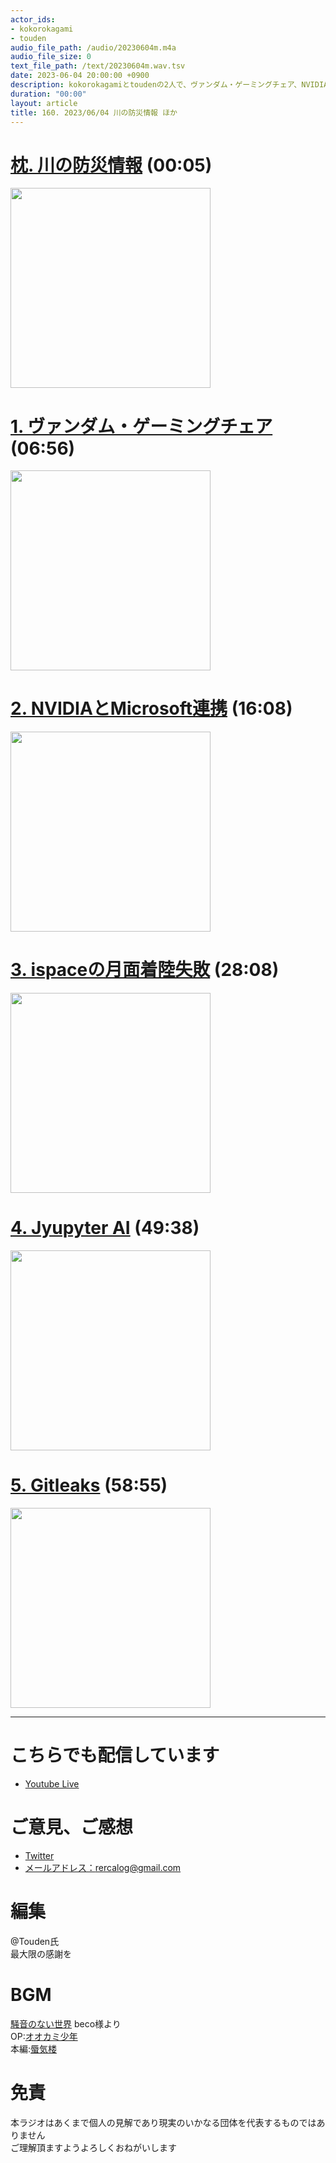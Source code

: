 ```yaml
---
actor_ids:
- kokorokagami
- touden
audio_file_path: /audio/20230604m.m4a
audio_file_size: 0
text_file_path: /text/20230604m.wav.tsv
date: 2023-06-04 20:00:00 +0900
description: kokorokagamiとtoudenの2人で、ヴァンダム・ゲーミングチェア、NVIDIAとMicrosoft連携 など について話しました。
duration: "00:00"
layout: article
title: 160. 2023/06/04 川の防災情報 ほか
---
```


# [枕. 川の防災情報](https://www.river.go.jp/kawabou/pc/ov?zm=6&fld=0&clat=35.687088&clon=138.45645728125004&mapType=0&viewGrpStg=0&viewRd=1&viewRW=1&viewRiver=1&viewPoint=1) (00:05)

[<img src="https://www.river.go.jp/img/search_info/search_info_map.png" width="320dp">](https://www.river.go.jp/kawabou/pc/ov?zm=6&fld=0&clat=35.687088&clon=138.45645728125004&mapType=0&viewGrpStg=0&viewRd=1&viewRW=1&viewRiver=1&viewPoint=1)

# [1. ヴァンダム・ゲーミングチェア](https://jpgaming.hermanmiller.com/collections/menu/products/vantum-gaming-chair-obsidian-black) (06:56)

[<img src="https://jpgaming.hermanmiller.com/cdn/shop/products/Herman_Miller-Vantum-Gaming-Obsidian-03_600x600_crop_center.png?v=1677203920" width="320dp">](https://jpgaming.hermanmiller.com/collections/menu/products/vantum-gaming-chair-obsidian-black)

# [2. NVIDIAとMicrosoft連携](https://robotstart.info/2023/05/29/azure-machine-learning-nvidia.html) (16:08)

[<img src="https://robotstart.info/wp-content/uploads/2023/05/nvidia_main.jpg" width="320dp">](https://robotstart.info/2023/05/29/azure-machine-learning-nvidia.html)

# [3. ispaceの月面着陸失敗](https://news.mynavi.jp/techplus/article/20230530-2691100/) (28:08)

[<img src="https://news.mynavi.jp/techplus/article/20230530-2691100/images/001.jpg/webp" width="320dp">](https://news.mynavi.jp/techplus/article/20230530-2691100/)

# [4. Jyupyter AI](https://qiita.com/moritalous/items/a270d5932ebee18d0ba8) (49:38)

[<img src="image.png" width="320dp">](https://qiita.com/moritalous/items/a270d5932ebee18d0ba8)

# [5. Gitleaks](https://dev.classmethod.jp/articles/gitleaks-commands/) (58:55)

[<img src="https://d1tlzifd8jdoy4.cloudfront.net/wp-content/uploads/2023/05/eyecatch_Git_1200x630-960x504.jpg" width="320dp">](https://dev.classmethod.jp/articles/gitleaks-commands/)

___

# こちらでも配信しています
- [Youtube Live](https://www.youtube.com/channel/UCD1zo-WnyFdE5w0pqvKblkA)

# ご意見、ご感想
- [Twitter](https://twitter.com/recalog1)
- [メールアドレス：rercalog@gmail.com](rercalog@gmail.com)

# 編集

@Touden氏  
最大限の感謝を  

# BGM

[騒音のない世界](http://noiselessworld.net/) beco様より  
OP:[オオカミ少年](https://soundcloud.com/baron1_3/wolfboy)  
本編:[蜃気楼](https://soundcloud.com/baron1_3/shinkirou)  

# 免責

本ラジオはあくまで個人の見解であり現実のいかなる団体を代表するものではありません  
ご理解頂ますようよろしくおねがいします  
